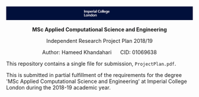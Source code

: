 ![Imperial Logo](Images/logowide.png)

<p align="center">
  <b> MSc Applied Computational Science and Engineering </b>   
</p>

<p align="center">
  Independent Research Project Plan 2018/19
</p>

<p align="center">
Author: Hameed Khandahari &nbsp&nbsp&nbsp&nbsp CID: 01069638
</p>

This repository contains a single file for submission,  `ProjectPlan.pdf`.   

This is submitted in partial fulfillment of the requirements for the degree 'MSc Applied Computational Science and Engineering' at Imperial College London during the 2018-19 academic year. 
